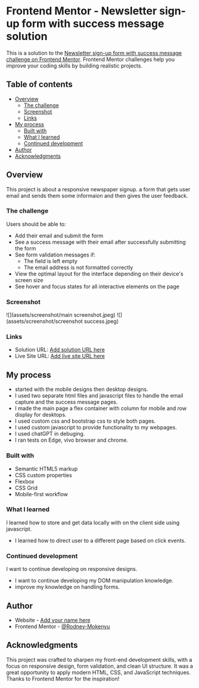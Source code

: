 # Frontend Mentor - Newsletter sign-up form with success message solution

This is a solution to the [Newsletter sign-up form with success message challenge on Frontend Mentor](https://www.frontendmentor.io/challenges/newsletter-signup-form-with-success-message-3FC1AZbNrv). Frontend Mentor challenges help you improve your coding skills by building realistic projects. 

## Table of contents

- [Overview](#overview)
  - [The challenge](#the-challenge)
  - [Screenshot](#screenshot)
  - [Links](#links)
- [My process](#my-process)
  - [Built with](#built-with)
  - [What I learned](#what-i-learned)
  - [Continued development](#continued-development)
- [Author](#author)
- [Acknowledgments](#acknowledgments)



## Overview
This project is about a responsive newspaper signup. a form that gets user email and sends them some informaion and then gives the user feedback.
### The challenge

Users should be able to:

- Add their email and submit the form
- See a success message with their email after successfully submitting the form
- See form validation messages if:
  - The field is left empty
  - The email address is not formatted correctly
- View the optimal layout for the interface depending on their device's screen size
- See hover and focus states for all interactive elements on the page

### Screenshot

![](assets/screenshot/main screenshot.jpeg)
![](assets/screenshot/screenshot success.jpeg)

### Links

- Solution URL: [Add solution URL here](https://your-solution-url.com)
- Live Site URL: [Add live site URL here](https://your-live-site-url.com)

## My process
- started with the mobile designs then desktop designs.
- I used two separate html files and javascript files to handle the email capture and the success message pages.
- I made the main page a flex container with column for mobile and row display for desktops. 
- I used custom css and bootstrap css to style both pages.
- I used custom javascript to provide functionality to my webpages.
- I used chatGPT in debuging.
- I ran tests on Edge, vivo browser and chrome.

### Built with

- Semantic HTML5 markup
- CSS custom properties
- Flexbox
- CSS Grid
- Mobile-first workflow

### What I learned

I learned how to store and get data locally with on the client side using javascript.
- I learned how to direct user to a different page based on click events.
### Continued development

I want to continue developing on responsive designs.
- I want to continue developing my DOM manipulation knowledge.
- improve my knowledge on handling forms.


## Author

- Website - [Add your name here](https://www.your-site.com)
- Frontend Mentor - [@Rodney-Mokenyu](https://www.frontendmentor.io/profile/Rodney-Mokenyu)



## Acknowledgments

This project was crafted to sharpen my front-end development skills, with a focus on responsive design, form validation, and clean UI structure. It was a great opportunity to apply modern HTML, CSS, and JavaScript techniques. Thanks to Frontend Mentor for the inspiration!
